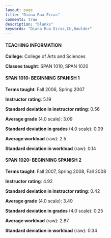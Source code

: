 ```yaml
---
layout: page
title: "Diana Rua Eiras" 
comments: true
description: "blanks"
keywords: "Diana Rua Eiras,CU,Boulder"
---
```

<head>
<script src="https://ajax.googleapis.com/ajax/libs/jquery/2.1.3/jquery.min.js"></script>
<script src="https://dl.dropboxusercontent.com/s/pc42nxpaw1ea4o9/highcharts.js?dl=0"></script>
<!-- <script src="../assets/js/highcharts.js"></script> -->
<style type="text/css">@font-face {
	font-family: "Bebas Neue";
	src: url(https://www.filehosting.org/file/details/544349/BebasNeue Regular.otf) format("opentype");
	}
	h1.Bebas { 
		font-family: "Bebas Neue", Verdana, Tahoma;
	}
</style>
</head>
	   
#### TEACHING INFORMATION

**College**: College of Arts and Sciences

**Classes taught**: SPAN 1010, SPAN 1020

#### SPAN 1010: BEGINNING SPANISH 1

**Terms taught**: Fall 2006, Spring 2007

**Instructor rating**: 5.19

**Standard deviation in instructor rating**: 0.56

**Average grade** (4.0 scale): 3.09

**Standard deviation in grades** (4.0 scale): 0.09

**Average workload** (raw): 2.5

**Standard deviation in workload** (raw): 0.14

#### SPAN 1020: BEGINNING SPANISH 2

**Terms taught**: Fall 2007, Spring 2008, Fall 2008

**Instructor rating**: 4.92

**Standard deviation in instructor rating**: 0.42

**Average grade** (4.0 scale): 3.49

**Standard deviation in grades** (4.0 scale): 0.25

**Average workload** (raw): 2.87

**Standard deviation in workload** (raw): 0.34

